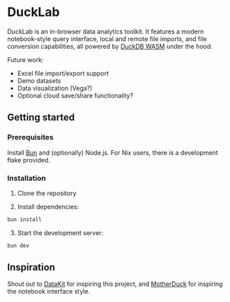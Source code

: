 # DuckLab

DuckLab is an in-browser data analytics toolkit. It features a modern notebook-style query interface, local and remote file imports, and file conversion capabilities, all powered by [DuckDB WASM](https://github.com/duckdb/duckdb-wasm) under the hood.

Future work:

- Excel file import/export support
- Demo datasets
- Data visualization (Vega?)
- Optional cloud save/share functionality?

## Getting started

### Prerequisites

Install [Bun](https://bun.sh) and (optionally) Node.js. For Nix users, there is a development flake provided.

### Installation

1. Clone the repository

2. Install dependencies:

```bash
bun install
```

3. Start the development server:

```bash
bun dev
```

## Inspiration

Shout out to [DataKit](https://datakit.page) for inspiring this project, and [MotherDuck](https://motherduck.com) for inspiring the notebook interface style.
